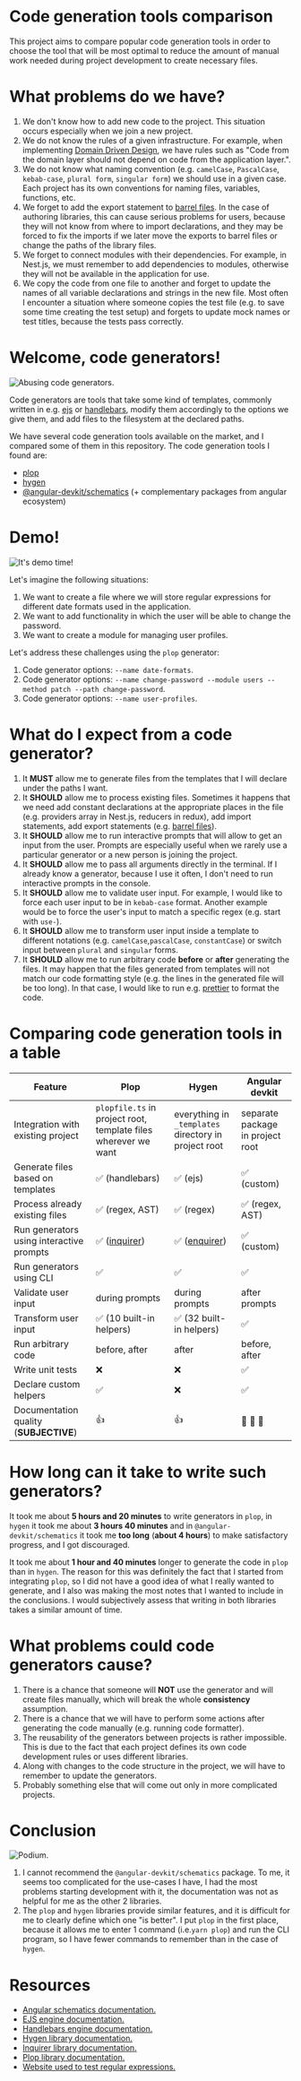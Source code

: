 # Code generation tools comparison

This project aims to compare popular code generation tools in order to choose the tool that will be most optimal to reduce the amount of manual work needed during project development to create necessary files.

# What problems do we have?

1. We don't know how to add new code to the project. This situation occurs especially when we join a new project.
2. We do not know the rules of a given infrastructure. For example, when implementing [Domain Driven Design](https://martinfowler.com/bliki/DomainDrivenDesign.html), we have rules such as "Code from the domain layer should not depend on code from the application layer.".
3. We do not know what naming convention (e.g. `camelCase`, `PascalCase`, `kebab-case`, `plural form`, `singular form`) we should use in a given case. Each project has its own conventions for naming files, variables, functions, etc.
4. We forget to add the export statement to [barrel files](https://medium.com/@klauskpm/do-a-barrel-export-aa5b79b76b05). In the case of authoring libraries, this can cause serious problems for users, because they will not know from where to import declarations, and they may be forced to fix the imports if we later move the exports to barrel files or change the paths of the library files.
5. We forget to connect modules with their dependencies. For example, in Nest.js, we must remember to add dependencies to modules, otherwise they will not be available in the application for use.
6. We copy the code from one file to another and forget to update the names of all variable declarations and strings in the new file. Most often I encounter a situation where someone copies the test file (e.g. to save some time creating the test setup) and forgets to update mock names or test titles, because the tests pass correctly.

# Welcome, code generators!

![Abusing code generators.](./assets/abusing_code_generators.jpg)

Code generators are tools that take some kind of templates, commonly written in e.g. [ejs](https://ejs.co/) or [handlebars](https://handlebarsjs.com/), modify them accordingly to the options we give them, and add files to the filesystem at the declared paths.

We have several code generation tools available on the market, and I compared some of them in this repository. The code generation tools I found are:

- [plop](https://www.npmjs.com/package/plop)
- [hygen](https://www.npmjs.com/package/hygen)
- [@angular-devkit/schematics](https://www.npmjs.com/package/@angular-devkit/schematics) (+ complementary packages from angular ecosystem)

# Demo!

![It's demo time!](./assets/its_demo_time.jpg)

Let's imagine the following situations:

1. We want to create a file where we will store regular expressions for different date formats used in the application.
2. We want to add functionality in which the user will be able to change the password.
3. We want to create a module for managing user profiles.

Let's address these challenges using the `plop` generator:

1. Code generator options: `--name date-formats`.
2. Code generator options: `--name change-password --module users --method patch --path change-password`.
3. Code generator options: `--name user-profiles`.

# What do I expect from a code generator?

1. It **MUST** allow me to generate files from the templates that I will declare under the paths I want.
2. It **SHOULD** allow me to process existing files. Sometimes it happens that we need add constant declarations at the appropriate places in the file (e.g. providers array in Nest.js, reducers in redux), add import statements, add export statements (e.g. [barrel files](https://medium.com/@klauskpm/do-a-barrel-export-aa5b79b76b05)).
3. It **SHOULD** allow me to run interactive prompts that will allow to get an input from the user. Prompts are especially useful when we rarely use a particular generator or a new person is joining the project.
4. It **SHOULD** allow me to pass all arguments directly in the terminal. If I already know a generator, because I use it often, I don't need to run interactive prompts in the console.
5. It **SHOULD** allow me to validate user input. For example, I would like to force each user input to be in `kebab-case` format. Another example would be to force the user's input to match a specific regex (e.g. start with `use-`).
6. It **SHOULD** allow me to transform user input inside a template to different notations (e.g. `camelCase`,`pascalCase`, `constantCase`) or switch input between `plural` and `singular` forms.
7. It **SHOULD** allow me to run arbitrary code **before** or **after** generating the files. It may happen that the files generated from templates will not match our code formatting style (e.g. the lines in the generated file will be too long). In that case, I would like to run e.g. [prettier](https://prettier.io/) to format the code.

# Comparing code generation tools in a table

| Feature                                  | Plop                                                           | Hygen                                                   | Angular devkit                   |
| ---------------------------------------- | -------------------------------------------------------------- | ------------------------------------------------------- | -------------------------------- |
| Integration with existing project        | `plopfile.ts` in project root, template files wherever we want | everything in `_templates` directory in project root    | separate package in project root |
| Generate files based on templates        | ✅ (handlebars)                                                | ✅ (ejs)                                                | ✅ (custom)                      |
| Process already existing files           | ✅ (regex, AST)                                                | ✅ (regex)                                              | ✅ (regex, AST)                  |
| Run generators using interactive prompts | ✅ ([inquirer](https://www.npmjs.com/package/inquirer))        | ✅ ([enquirer](https://www.npmjs.com/package/enquirer)) | ✅ (custom)                      |
| Run generators using CLI                 | ✅                                                             | ✅                                                      | ✅                               |
| Validate user input                      | during prompts                                                 | during prompts                                          | after prompts                    |
| Transform user input                     | ✅ (10 built-in helpers)                                       | ✅ (32 built-in helpers)                                | ✅                               |
| Run arbitrary code                       | before, after                                                  | after                                                   | before, after                    |
| Write unit tests                         | ❌                                                             | ❌                                                      | ✅                               |
| Declare custom helpers                   | ✅                                                             | ❌                                                      | ✅                               |
| Documentation quality (**SUBJECTIVE**)   | 👍                                                             | 👍                                                      | 🙈 🙉 🙊                         |

# How long can it take to write such generators?

It took me about **5 hours and 20 minutes** to write generators in `plop`, in `hygen` it took me about **3 hours 40 minutes** and in `@angular-devkit/schematics` it took me **too long** (**about 4 hours**) to make satisfactory progress, and I got discouraged.

It took me about **1 hour and 40 minutes** longer to generate the code in `plop` than in `hygen`. The reason for this was definitely the fact that I started from integrating `plop`, so I did not have a good idea of what I really wanted to generate, and I also was making the most notes that I wanted to include in the conclusions. I would subjectively assess that writing in both libraries takes a similar amount of time.

# What problems could code generators cause?

1. There is a chance that someone will **NOT** use the generator and will create files manually, which will break the whole **consistency** assumption.
2. There is a chance that we will have to perform some actions after generating the code manually (e.g. running code formatter).
3. The reusability of the generators between projects is rather impossible. This is due to the fact that each project defines its own code development rules or uses different libraries.
4. Along with changes to the code structure in the project, we will have to remember to update the generators.
5. Probably something else that will come out only in more complicated projects.

# Conclusion

![Podium.](./assets/podium.jpg)

1. I cannot recommend the `@angular-devkit/schematics` package. To me, it seems too complicated for the use-cases I have, I had the most problems starting development with it, the documentation was not as helpful for me as the other 2 libraries.
2. The `plop` and `hygen` libraries provide similar features, and it is difficult for me to clearly define which one "is better". I put `plop` in the first place, because it allows me to enter 1 command (i.e.`yarn plop`) and run the CLI program, so I have fewer commands to remember than in the case of `hygen`.

# Resources

- [Angular schematics documentation.](https://angular.io/guide/schematics)
- [EJS engine documentation.](https://ejs.co/)
- [Handlebars engine documentation.](https://handlebarsjs.com/guide/)
- [Hygen library documentation.](http://www.hygen.io/docs/quick-start)
- [Inquirer library documentation.](https://github.com/SBoudrias/Inquirer.js)
- [Plop library documentation.](https://plopjs.com/documentation/#getting-started)
- [Website used to test regular expressions.](https://regexr.com/)

